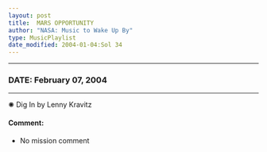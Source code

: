 ```yaml
---
layout: post
title:  MARS OPPORTUNITY
author: "NASA: Music to Wake Up By"
type: MusicPlaylist
date_modified: 2004-01-04:Sol 34
---
```


----
### DATE: February 07, 2004
----
✺ Dig In by Lenny Kravitz

#### Comment:
* No mission comment
